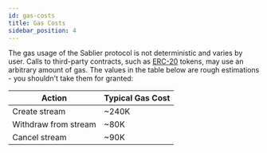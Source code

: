 ```yaml
---
id: gas-costs
title: Gas Costs
sidebar_position: 4
---
```


The gas usage of the Sablier protocol is not deterministic and varies by user. Calls to third-party contracts, such as
[ERC-20](https://eips.ethereum.org/EIPS/eip-20) tokens, may use an arbitrary amount of gas. The values in the table
below are rough estimations - you shouldn't take them for granted:

| Action               | Typical Gas Cost |
| -------------------- | ---------------- |
| Create stream        | ~240K            |
| Withdraw from stream | ~80K             |
| Cancel stream        | ~90K             |
